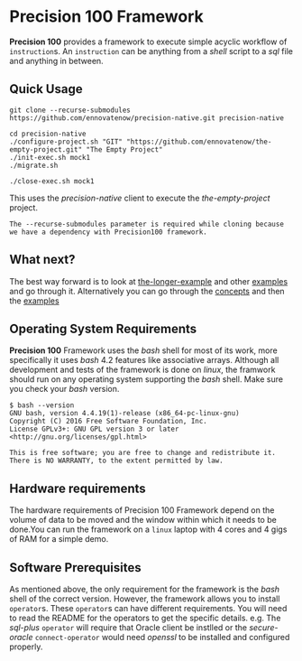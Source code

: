 # Precision 100 Framework
**Precision 100** provides a framework to execute simple acyclic workflow of `instruction`s. An `instruction` can be anything from a *shell* script to a *sql* file and anything in between. 

## Quick Usage
```
git clone --recurse-submodules https://github.com/ennovatenow/precision-native.git precision-native

cd precision-native
./configure-project.sh "GIT" "https://github.com/ennovatenow/the-empty-project.git" "The Empty Project"
./init-exec.sh mock1
./migrate.sh

./close-exec.sh mock1
```

This uses the *precision-native* client to execute the *the-empty-project* project.

```
The --recurse-submodules parameter is required while cloning because we have a dependency with Precision100 framework.
```

## What next?
The best way forward is to look at [the-longer-example](./the-longer-example.md) and other [examples](./examples.md) and go through it. Alternatively you can go through the [concepts](./concepts.md) and then the [examples](./examples.md)


## Operating System Requirements
**Precision 100** Framework uses the *bash* shell for most of its work, more specifically it uses *bash* 4.2 features like associative arrays. Although all development and tests of the framework is done on *linux*, the framwork should run on any operating system supporting the *bash* shell.
Make sure you check your *bash* version.

```
$ bash --version
GNU bash, version 4.4.19(1)-release (x86_64-pc-linux-gnu)
Copyright (C) 2016 Free Software Foundation, Inc.
License GPLv3+: GNU GPL version 3 or later <http://gnu.org/licenses/gpl.html>

This is free software; you are free to change and redistribute it.
There is NO WARRANTY, to the extent permitted by law.
```

## Hardware requirements
The hardware requirements of Precision 100 Framework depend on the volume of data to be moved and the window within which it needs to be done.You can run the framework on a `linux` laptop with 4 cores and 4 gigs of RAM for a simple demo. 

## Software Prerequisites
As mentioned above, the only requirement for the framework is the *bash* shell of the correct version. However, the framework allows you to install `operator`s. These `operator`s can have different requirements. You will need to read the README for the operators to get the specific details. e.g. The *sql-plus* `operator` will require that Oracle client be instlled or the *secure-oracle* `connect-operator` would need *openssl* to be installed and configured properly.

